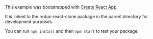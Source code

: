 This example was bootstrapped with [Create React App](https://github.com/facebook/create-react-app).

It is linked to the redux-react-clone package in the parent directory for development purposes.

You can run `npm install` and then `npm start` to test your package.

